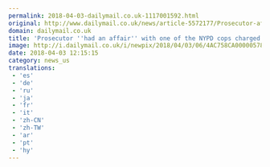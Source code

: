 ```yaml
---
permalink: 2018-04-03-dailymail.co.uk-1117001592.html
original: http://www.dailymail.co.uk/news/article-5572177/Prosecutor-affair-one-NYPD-cops-charged-rape.html?ITO=1490&ns_mchannel=rss&ns_campaign=1490
domain: dailymail.co.uk
title: 'Prosecutor ''had an affair'' with one of the NYPD cops charged with rape'
image: http://i.dailymail.co.uk/i/newpix/2018/04/03/06/4AC758CA00000578-0-image-a-65_1522735046253.jpg
date: 2018-04-03 12:15:15
category: news_us
translations: 
 - 'es'
 - 'de'
 - 'ru'
 - 'ja'
 - 'fr'
 - 'it'
 - 'zh-CN'
 - 'zh-TW'
 - 'ar'
 - 'pt'
 - 'hy'
---
```


